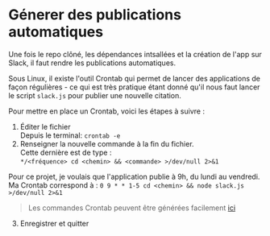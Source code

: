 # Génerer des publications automatiques

Une fois le repo clôné, les dépendances intsallées et la création de l'app sur Slack, il faut rendre les publications automatiques.  

Sous Linux, il existe l'outil Crontab qui permet de lancer des applications de façon régulières - ce qui est très pratique étant donné qu'il nous faut lancer le script `slack.js` pour publier une nouvelle citation.

Pour mettre en place un Crontab, voici les étapes à suivre : 
1. Éditer le fichier   
Depuis le terminal: `crontab -e`
2. Renseigner la nouvelle commande à la fin du fichier.  
Cette dernière est de type :   
`*/<fréquence> cd <chemin> && <commande> >/dev/null 2>&1
`

Pour ce projet, je voulais que l'application publie à 9h, du lundi au vendredi. Ma Crontab correspond à : `0 9 * * 1-5 cd <chemin> && node slack.js >/dev/null 2>&1`

> Les commandes Crontab peuvent être générées facilement [ici](https://crontab-generator.org/)

3. Enregistrer et quitter